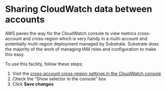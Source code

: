 # Sharing CloudWatch data between accounts

AWS paves the way for the CloudWatch console to view metrics cross-account and cross-region which is very handy in a multi-account and potentially multi-region deployment managed by Substrate. Substrate does the majority of the work of managing IAM roles and configuration to make this easy.

To use this facility, follow these steps:

1. Visit the [cross-account cross-region settings in the CloudWatch console](https://console.aws.amazon.com/cloudwatch/home?region=us-east-1#settings:/xaxr/view)
1. Check the &ldquo;Show selector in the console&rdquo; box
1. Click **Save changes**
